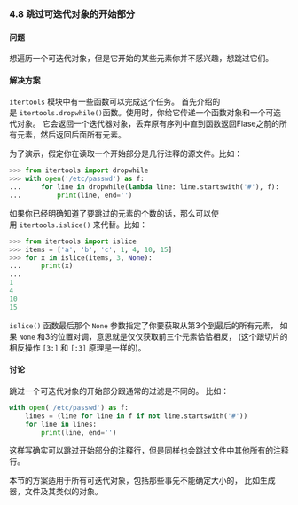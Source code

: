 ### 4.8 跳过可迭代对象的开始部分

#### 问题

想遍历一个可迭代对象，但是它开始的某些元素你并不感兴趣，想跳过它们。

#### 解决方案

`itertools` 模块中有一些函数可以完成这个任务。 首先介绍的是 `itertools.dropwhile()`函数。使用时，你给它传递一个函数对象和一个可迭代对象。 它会返回一个迭代器对象，丢弃原有序列中直到函数返回Flase之前的所有元素，然后返回后面所有元素。

为了演示，假定你在读取一个开始部分是几行注释的源文件。比如：

```python
>>> from itertools import dropwhile
>>> with open('/etc/passwd') as f:
...     for line in dropwhile(lambda line: line.startswith('#'), f):
...         print(line, end='')
```

如果你已经明确知道了要跳过的元素的个数的话，那么可以使用 `itertools.islice()` 来代替。比如：

```python
>>> from itertools import islice
>>> items = ['a', 'b', 'c', 1, 4, 10, 15]
>>> for x in islice(items, 3, None):
...     print(x)
...
1
4
10
15
```

`islice()` 函数最后那个 `None` 参数指定了你要获取从第3个到最后的所有元素， 如果 `None` 和3的位置对调，意思就是仅仅获取前三个元素恰恰相反， (这个跟切片的相反操作 `[3:]` 和 `[:3]` 原理是一样的)。

#### 讨论

跳过一个可迭代对象的开始部分跟通常的过滤是不同的。 比如：

```python
with open('/etc/passwd') as f:
    lines = (line for line in f if not line.startswith('#'))
    for line in lines:
        print(line, end='')
```

这样写确实可以跳过开始部分的注释行，但是同样也会跳过文件中其他所有的注释行。 

本节的方案适用于所有可迭代对象，包括那些事先不能确定大小的， 比如生成器，文件及其类似的对象。